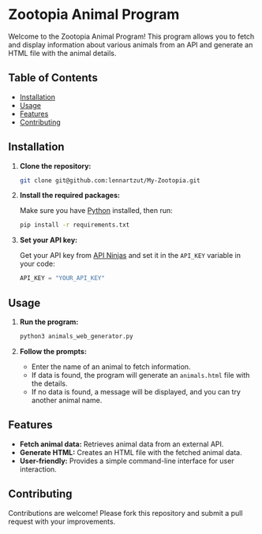 # Zootopia Animal Program

Welcome to the Zootopia Animal Program! This program allows you to 
fetch and display information about various animals from an API and generate an HTML file with the animal details.

## Table of Contents

- [Installation](#installation)
- [Usage](#usage)
- [Features](#features)
- [Contributing](#contributing)

## Installation

1. **Clone the repository:**

    ```bash
    git clone git@github.com:lennartzut/My-Zootopia.git
    ```

2. **Install the required packages:**

    Make sure you have [Python](https://www.python.org/downloads/) installed, then run:

    ```bash
    pip install -r requirements.txt
    ```

3. **Set your API key:**

    Get your API key from [API Ninjas](https://api-ninjas.com/) and set it in the `API_KEY` variable in your code:

    ```python
    API_KEY = "YOUR_API_KEY"
    ```

## Usage

1. **Run the program:**

    ```bash
    python3 animals_web_generator.py
    ```

2. **Follow the prompts:**

    - Enter the name of an animal to fetch information.
    - If data is found, the program will generate an `animals.html` file with the details.
    - If no data is found, a message will be displayed, and you can try another animal name.

## Features

- **Fetch animal data:** Retrieves animal data from an external API.
- **Generate HTML:** Creates an HTML file with the fetched animal data.
- **User-friendly:** Provides a simple command-line interface for user interaction.

## Contributing
Contributions are welcome! Please fork this repository and submit a pull request with your improvements.

